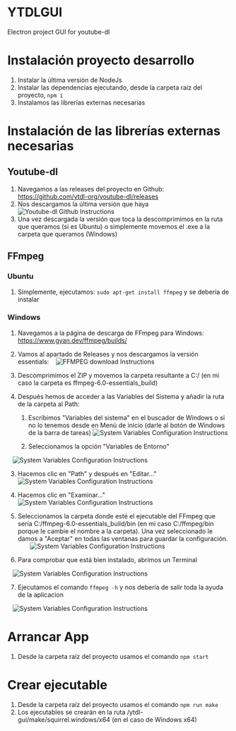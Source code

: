# YTDLGUI
Electron project GUI for youtube-dl 

# Instalación proyecto desarrollo
1. Instalar la última versión de NodeJs
2. Instalar las dependencias ejecutando, desde la carpeta raíz del proyecto, `npm i`
3. Instalamos las librerías externas necesarias

# Instalación de las librerías externas necesarias
## Youtube-dl
1. Navegamos a las releases del proyecto en Github: https://github.com/ytdl-org/youtube-dl/releases
2. Nos descargamos la última versión que haya
   ![Youtube-dl Github Instructions](./ytdl-gui/docs/imgs/download-yt-dl-github.png)
3. Una vez descargada la versión que toca la descomprimimos en la ruta que queramos (si es Ubuntu) o simplemente movemos el .exe a la carpeta que queramos (Windows)

## FFmpeg
### Ubuntu
1. Simplemente, ejecutamos: `sudo apt-get install ffmpeg` y se debería de instalar
### Windows
1. Navegamos a la página de descarga de FFmpeg para Windows: https://www.gyan.dev/ffmpeg/builds/
2. Vamos al apartado de Releases y nos descargamos la versión essentials:
   ![FFMPEG download Instructions](./ytdl-gui/docs/imgs/download-ffmpeg.png)
3. Descomprimimos el ZIP y movemos la carpeta resultante a C:/ (en mi caso la carpeta es ffmpeg-6.0-essentials_build)
4. Después hemos de acceder a las Variables del Sistema y añadir la ruta de la carpeta al Path:

   1. Escribimos "Variables del sistema" en el buscador de Windows o si no lo tenemos desde en Menú de inicio (darle al botón de Windows de la barra de tareas)
   ![System Variables Configuration Instructions](./ytdl-gui/docs/imgs/system-variables1.png)
   
   2. Seleccionamos la opción "Variables de Entorno"
   
   ![System Variables Configuration Instructions](./ytdl-gui/docs/imgs/system-variables2.png)

   3. Hacemos clic en "Path" y después en "Editar..."
      
   ![System Variables Configuration Instructions](./ytdl-gui/docs/imgs/system-variables3.png)

   4. Hacemos clic en "Examinar..."
      
   ![System Variables Configuration Instructions](./ytdl-gui/docs/imgs/system-variables4.png)

   5. Seleccionamos la carpeta donde esté el ejecutable del FFmpeg que sería C:/ffmpeg-6.0-essentials_build/bin (en mi caso C:/ffmpeg/bin porque le cambie el nombre a la carpeta). Una vez seleccionado le damos a "Aceptar" en todas las ventanas para guardar la configuración.
      
   ![System Variables Configuration Instructions](./ytdl-gui/docs/imgs/system-variables5.png)

   6. Para comprobar que está bien instalado, abrimos un Terminal
   
   ![System Variables Configuration Instructions](./ytdl-gui/docs/imgs/system-variables6.png)

   7. Ejecutamos el comando `ffmpeg -h` y nos debería de salir toda la ayuda de la aplicacion
   
   ![System Variables Configuration Instructions](./ytdl-gui/docs/imgs/system-variables7.png)

# Arrancar App
1. Desde la carpeta raíz del proyecto usamos el comando `npm start`

# Crear ejecutable
1. Desde la carpeta raíz del proyecto usamos el comando `npm run make`
2. Los ejecutables se crearán en la ruta /ytdl-gui/make/squirrel.windows/x64 (en el caso de Windows x64)